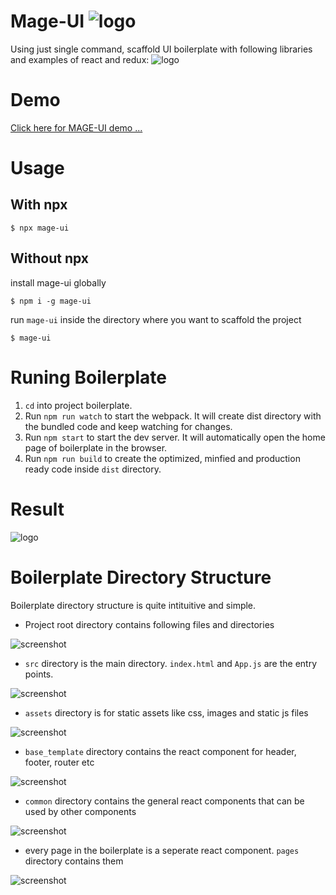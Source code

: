 # Mage-UI ![logo](http://codementor.tech/wp-content/uploads/2019/07/mage_logo_36x36.png "logo")
Using just single command, scaffold UI boilerplate with following libraries and examples of react and redux:
![logo](http://codementor.tech/wp-content/uploads/2019/07/Untitled-drawing-3.jpg "logo")

# Demo

<a href="https://mage-ui-demo.firebaseapp.com/" target="_blank"> Click here for MAGE-UI demo ...</a>


# Usage
## With npx
```
$ npx mage-ui
```
## Without npx

install mage-ui globally
```
$ npm i -g mage-ui
```
run `mage-ui` inside the directory where you want to scaffold the project

```
$ mage-ui
```

# Runing Boilerplate

1. `cd` into project boilerplate.
2. Run `npm run watch` to start the webpack. It will create dist directory with the bundled code and keep watching for changes.
3. Run `npm start` to start the dev server. It will automatically open the home page of boilerplate in the browser.
4. Run `npm run build` to create the optimized, minfied and production ready code inside `dist` directory.

# Result

![logo](http://codementor.tech/wp-content/uploads/2019/07/mage_ui.png "logo")

# Boilerplate Directory Structure

Boilerplate directory structure is quite intituitive and simple.
* Project root directory contains following files and directories 

![screenshot](http://codementor.tech/wp-content/uploads/2019/07/Screen-Shot-2019-07-25-at-11.11.45-PM.png "screenshot")
 * `src` directory is the main directory. `index.html` and `App.js` are the entry points. 
 
 ![screenshot](http://codementor.tech/wp-content/uploads/2019/07/Screen-Shot-2019-07-25-at-11.15.53-PM.png "screenshot")
 
 * `assets` directory is for static assets like css, images and static js files

 ![screenshot](http://codementor.tech/wp-content/uploads/2019/07/Screen-Shot-2019-07-25-at-11.18.58-PM.png "screenshot")
 
 * `base_template` directory contains the react component for header, footer, router etc

 ![screenshot](http://codementor.tech/wp-content/uploads/2019/07/Screen-Shot-2019-07-25-at-11.21.14-PM.png "screenshot")
 
 * `common` directory contains the general react components that can be used by other components
 
 
 ![screenshot](http://codementor.tech/wp-content/uploads/2019/07/Screen-Shot-2019-07-25-at-11.21.21-PM.png "screenshot")
 
 * every page in the boilerplate is a seperate react component. `pages` directory contains them

 ![screenshot](http://codementor.tech/wp-content/uploads/2019/07/Screen-Shot-2019-07-25-at-11.21.30-PM.png "screenshot")
 
 
